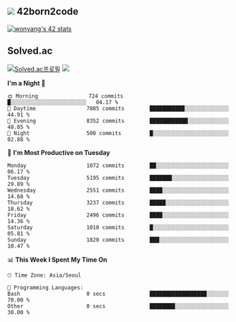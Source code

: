 
## <img src="https://img.shields.io/badge/-000000?style=flat&logo=42&logoColor=white"> 42born2code
<!--[![wonyang's 42 stats](https://badge42.vercel.app/api/v2/cl5nhe5b6007809kydha7ht42/stats?cursusId=21&coalitionId=88)](https://profile.intra.42.fr/users/wonyang)-->

[![wonyang's 42 stats](https://badge.mediaplus.ma/starryblue/wonyang?1337Badge=off&UM6P=off)](https://github.com/oakoudad/badge42)

## Solved.ac
[![Solved.ac프로필](http://mazassumnida.wtf/api/v2/generate_badge?boj=bennyws)](https://solved.ac/bennyws)
<a href="https://solved.ac/bennyws"><img src="http://mazandi.herokuapp.com/api?handle=bennyws&theme=cold"/></a>

<!--START_SECTION:waka-->
**I'm a Night 🦉** 

```text
🌞 Morning                724 commits         █░░░░░░░░░░░░░░░░░░░░░░░░   04.17 % 
🌆 Daytime                7805 commits        ███████████░░░░░░░░░░░░░░   44.91 % 
🌃 Evening                8352 commits        ████████████░░░░░░░░░░░░░   48.05 % 
🌙 Night                  500 commits         █░░░░░░░░░░░░░░░░░░░░░░░░   02.88 % 
```
📅 **I'm Most Productive on Tuesday** 

```text
Monday                   1072 commits        ██░░░░░░░░░░░░░░░░░░░░░░░   06.17 % 
Tuesday                  5195 commits        ███████░░░░░░░░░░░░░░░░░░   29.89 % 
Wednesday                2551 commits        ████░░░░░░░░░░░░░░░░░░░░░   14.68 % 
Thursday                 3237 commits        █████░░░░░░░░░░░░░░░░░░░░   18.62 % 
Friday                   2496 commits        ████░░░░░░░░░░░░░░░░░░░░░   14.36 % 
Saturday                 1010 commits        █░░░░░░░░░░░░░░░░░░░░░░░░   05.81 % 
Sunday                   1820 commits        ███░░░░░░░░░░░░░░░░░░░░░░   10.47 % 
```


📊 **This Week I Spent My Time On** 

```text
🕑︎ Time Zone: Asia/Seoul

💬 Programming Languages: 
Bash                     0 secs              ██████████████████░░░░░░░   70.00 % 
Other                    0 secs              ████████░░░░░░░░░░░░░░░░░   30.00 % 
```


<!--END_SECTION:waka-->
